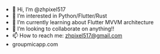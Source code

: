 - 👋 Hi, I’m @zhpixel517
- 👀 I’m interested in Python/Flutter/Rust
- 🌱 I’m currently learning about Flutter MVVM architecture
- 💞️ I’m looking to collaborate on anything!!
- 📫 How to reach me: zhpixel517@gmail.com
- groupmicapp.com

<!---
zhpixel517/zhpixel517 is a ✨ special ✨ repository because its `README.md` (this file) appears on your GitHub profile.
You can click the Preview link to take a look at your changes.
--->
